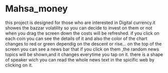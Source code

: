 # Mahsa_money
this project is designed for those who are interested in Digital currency.it showes the bazzar volatility  so you can decide to invest on them or not when you drag the screen down the costs will be refreshed.
if you click on each coin you can see the details of it and also the color of the chart changes to red or green dependig on the descent or rise...
on the top of the screen you can see a news bar that if you click on them ,the random  news topics will be shown,and it changes everytime you tap on it. there is a shape of speaker wich you can read the whole news text in the spicific web by clicking on it.
